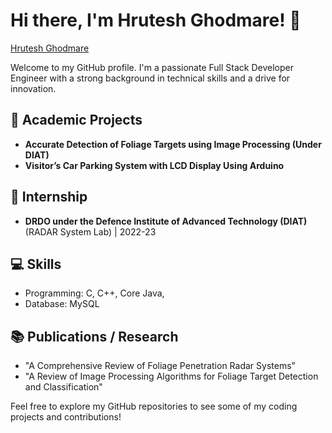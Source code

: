 # Hi there, I'm Hrutesh Ghodmare! 👋
[Hrutesh Ghodmare](www.linkedin.com/in/hrutesh-ghodmare-5aa44521b)

Welcome to my GitHub profile. I'm a passionate Full Stack Developer Engineer with a strong background in technical skills and a drive for innovation. 

## 💼 Academic Projects

- **Accurate Detection of Foliage Targets using Image Processing (Under DIAT)** 
- **Visitor’s Car Parking System with LCD Display Using Arduino** 

## 💼 Internship

- **DRDO under the Defence Institute of Advanced Technology (DIAT)** (RADAR System Lab) | 2022-23

## 💻 Skills

- Programming: C, C++, Core Java, 
- Database: MySQL

## 📚 Publications / Research

- "A Comprehensive Review of Foliage Penetration Radar Systems"
- "A Review of Image Processing Algorithms for Foliage Target Detection and Classification"


Feel free to explore my GitHub repositories to see some of my coding projects and contributions!

